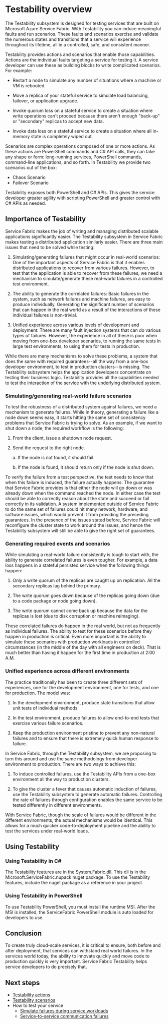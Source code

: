 <properties
   pageTitle="Testability overview | Microsoft Azure"
   description="This article describes the Testability subsystem in Service Fabric for inducing faults and running test scenarios. against your services."
   services="service-fabric"
   documentationCenter=".net"
   authors="rishirsinha"
   manager="timlt"
   editor=""/>

<tags
   ms.service="service-fabric"
   ms.devlang="dotnet"
   ms.topic="article"
   ms.tgt_pltfrm="NA"
   ms.workload="NA"
   ms.date="01/26/2016"
   ms.author="rsinha"/>

# Testability overview

The Testability subsystem is designed for testing services that are built on Microsoft Azure Service Fabric. With Testability you can induce meaningful faults and run scenarios. These faults and scenarios exercise and validate the numerous states and transitions that a service will experience throughout its lifetime, all in a controlled, safe, and consistent manner.

Testability provides actions and scenarios that enable those capabilities. Actions are the individual faults targeting a service for testing it.  A service developer can use these as building blocks to write complicated scenarios. For example:

  * Restart a node to simulate any number of situations where a machine or VM is rebooted.

  * Move a replica of your stateful service to simulate load balancing, failover, or application upgrade.

  * Invoke quorum loss on a stateful service to create a situation where write operations can't proceed because there aren't enough "back-up" or "secondary" replicas to accept new data.

  * Invoke data loss on a stateful service to create a situation where all in-memory state is completely wiped out.

Scenarios are complex operations composed of one or more actions. As these actions are PowerShell commands and C# API calls, they can take any shape or form: long-running services, PowerShell commands, command-line applications, and so forth. In Testability we provide two scenarios out of the box:

  * Chaos Scenario
  * Failover Scenario

Testability exposes both PowerShell and C# APIs. This gives the service developer greater agility with scripting PowerShell and greater control with C# APIs as needed.

## Importance of Testability

Service Fabric makes the job of writing and managing distributed scalable applications significantly easier. The Testability subsystem in Service Fabric makes testing a distributed application similarly easier. There are three main issues that need to be solved while testing:

1. Simulating/generating failures that might occur in real-world scenarios: One of the important aspects of Service Fabric is that it enables distributed applications to recover from various failures. However, to test that the application is able to recover from these failures, we need a mechanism to simulate/generate these real-world failures in a controlled test environment.

2. The ability to generate the correlated failures: Basic failures in the system, such as network failures and machine failures, are easy to produce individually. Generating the significant number of scenarios that can happen in the real world as a result of the interactions of these individual failures is non-trivial.

3. Unified experience across various levels of development and deployment: There are many fault injection systems that can do various types of failures. However, the experience in all of these is poor when moving from one-box developer scenarios, to running the same tests in large test environments, to using them for tests in production.

While there are many mechanisms to solve these problems, a system that does the same with required guarantees--all the way from a one-box developer environment, to test in production clusters--is missing. The Testability subsystem helps the application developers concentrate on testing their business logic. Testability provides all the capabilities needed to test the interaction of the service with the underlying distributed system.

### Simulating/generating real-world failure scenarios

To test the robustness of a distributed system against failures, we need a mechanism to generate failures. While in theory, generating a failure like a node down seems easy, it starts hitting the same set of consistency problems that Service Fabric is trying to solve. As an example, if we want to shut down a node, the required workflow is the following:

1. From the client, issue a shutdown node request.

2. Send the request to the right node.

    a. If the node is not found, it should fail.

    b. If the node is found, it should return only if the node is shut down.

To verify the failure from a test perspective, the test needs to know that when this failure is induced, the failure actually happens. The guarantee that Service Fabric provides is that either the node will go down or was already down when the command reached the node. In either case the test should be able to correctly reason about the state and succeed or fail correctly in its validation. A system implemented outside of Service Fabric to do the same set of failures could hit many network, hardware, and software issues, which would prevent it from providing the preceding guarantees. In the presence of the issues stated before, Service Fabric will reconfigure the cluster state to work around the issues, and hence the Testability subsystem will still be able to give the right set of guarantees.

### Generating required events and scenarios

While simulating a real-world failure consistently is tough to start with, the ability to generate correlated failures is even tougher. For example, a data loss happens in a stateful persisted service when the following things happen:

1. Only a write quorum of the replicas are caught up on replication. All the secondary replicas lag behind the primary.

2. The write quorum goes down because of the replicas going down (due to a code package or node going down).

3. The write quorum cannot come back up because the data for the replicas is lost (due to disk corruption or machine reimaging).

These correlated failures do happen in the real world, but not as frequently as individual failures. The ability to test for these scenarios before they happen in production is critical. Even more important is the ability to simulate these scenarios with production workloads in controlled circumstances (in the middle of the day with all engineers on deck). That is much better than having it happen for the first time in production at 2:00 A.M.

### Unified experience across different environments

The practice traditionally has been to create three different sets of experiences, one for the development environment, one for tests, and one for production. The model was:

1. In the development environment, produce state transitions that allow unit tests of individual methods.

2. In the test environment, produce failures to allow end-to-end tests that exercise various failure scenarios.

3. Keep the production environment pristine to prevent any non-natural failures and to ensure that there is extremely quick human response to failure.

In Service Fabric, through the Testability subsystem, we are proposing to turn this around and use the same methodology from developer environment to production. There are two ways to achieve this:

1. To induce controlled failures, use the Testability APIs from a one-box environment all the way to production clusters.

2. To give the cluster a fever that causes automatic induction of failures, use the Testability subsystem to generate automatic failures. Controlling the rate of failures through configuration enables the same service to be tested differently in different environments.

With Service Fabric, though the scale of failures would be different in the different environments, the actual mechanisms would be identical. This allows for a much quicker code-to-deployment pipeline and the ability to test the services under real-world loads.

## Using Testability

### Using Testability in C#

The Testability features are in the System.Fabric.dll. This dll is in the Microsoft.ServiceFabric.nupack nuget package. To use the Testability features, include the nuget package as a reference in your project.

### Using Testability in PowerShell

To use Testability PowerShell, you must install the runtime MSI. After the MSI is installed, the ServiceFabric PowerShell module is auto loaded for developers to use.

## Conclusion

To create truly cloud-scale services, it is critical to ensure, both before and after deployment, that services can withstand real world failures. In the services world today, the ability to innovate quickly and move code to production quickly is very important. Service Fabric Testability helps service developers to do precisely that.

## Next steps

- [Testability actions](service-fabric-testability-actions.md)
- [Testability scenarios](service-fabric-testability-actions.md)
- How to test your service
  - [Simulate failures during service workloads](service-fabric-testability-workload-tests.md)
  - [Service-to-service communication failures](service-fabric-testability-scenarios-service-communication.md)
